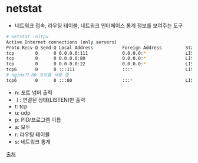 # netstat

- 네트워크 접속, 라우팅 테이블, 네트워크 인터페이스 통계 정보를 보여주는 도구

```sh
# netstat -nltpu
Active Internet connections (only servers)
Proto Recv-Q Send-Q Local Address           Foreign Address         State       PID/Program name
tcp        0      0 0.0.0.0:111             0.0.0.0:*               LISTEN      1/systemd
tcp        0      0 0.0.0.0:80              0.0.0.0:*               LISTEN      629/nginx: master p
tcp        0      0 0.0.0.0:22              0.0.0.0:*               LISTEN      606/sshd
tcp6       0      0 :::111                  :::*                    LISTEN      1/systemd
# nginx가 80 포트를 사용 중
tcp6       0      0 :::80                   :::*                    LISTEN   
```

- n: 포트 넘버 출력
- ㅣ: 연결된 상태(LISTEN)만 출력
- t: tcp
- u: udp
- p: PID/프로그램 이름
- a: 모두
- r: 라우팅 테이블
- s: 네트워크 통계



[출처](https://m.blog.naver.com/PostView.naver?isHttpsRedirect=true&blogId=ncloud24&logNo=221388026417)











